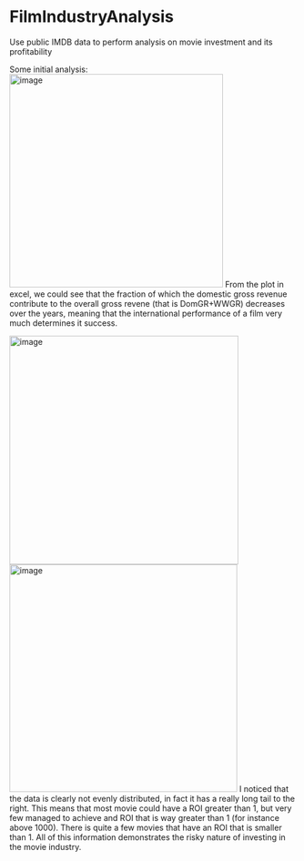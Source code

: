 # FilmIndustryAnalysis
Use public IMDB data to perform analysis on movie investment and its profitability

Some initial analysis:
<img width="375" alt="image" src="https://user-images.githubusercontent.com/87291107/161388632-b76c1cda-4a83-4493-bf11-909e6c8fff35.png">
From the plot in excel, we could see that the fraction of which the domestic gross revenue contribute 
to the overall gross revene (that is DomGR+WWGR) decreases over the years, meaning that the international 
performance of a film very much determines it success. 

<img width="402" alt="image" src="https://user-images.githubusercontent.com/87291107/161388590-b30d387c-8d7c-4ac7-bc0c-56458f6521c4.png">
<img width="400" alt="image" src="https://user-images.githubusercontent.com/87291107/161388596-436d1c86-f474-4dc7-b1a7-0ddb19e3cd88.png">
I noticed that the data is clearly not evenly distributed, in fact it has a really long tail to the right. 
This means that most movie could have a ROI greater than 1, but very few managed to achieve and ROI that 
is way greater than 1 (for instance above 1000). There is quite a few movies that have an ROI that is 
smaller than 1. All of this information demonstrates the risky nature of investing in the movie industry. 


